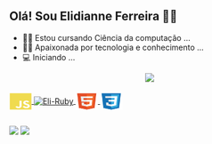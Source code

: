 ## Olá! Sou Elidianne Ferreira 👋😊

- 👩‍🔬 Estou cursando Ciência da computação ...
- 👩‍💻 Apaixonada por tecnologia e conhecimento ...
- 💻 Iniciando ...


<div align="center">
  <a href="https://github.com/Elidianne">
  <img height="180em" src="https://github-readme-stats.vercel.app/api?username=Elidianne&show_icons=true&theme=radical&include_all_commits=true&count_private=true"/>
</div>


<div style="display: inline_block"><br>

  <img align="center" alt="Eli-Js" height="30" width="40" src="https://raw.githubusercontent.com/devicons/devicon/master/icons/javascript/javascript-plain.svg">
  <img align="center" alt="Eli-Ruby" height="30" width="40" src="https://cdn.jsdelivr.net/gh/devicons/devicon/icons/ruby/ruby-original.svg">
  <img align="center" alt="Eli-HTML" height="30" width="40" src="https://raw.githubusercontent.com/devicons/devicon/master/icons/html5/html5-original.svg">
  <img align="center" alt="Eli-CSS" height="30" width="40" src="https://raw.githubusercontent.com/devicons/devicon/master/icons/css3/css3-original.svg">
  
</div>

##

<div> 


  <a href = "elidianneferreira@gmail.com"><img src="https://img.shields.io/badge/-Gmail-%23333?style=for-the-badge&logo=gmail&logoColor=white" target="_blank"></a>
  <a href="https://www.linkedin.com/in/elidianne-ferreira-aba9a1147/" target="_blank"><img src="https://img.shields.io/badge/-LinkedIn-%230077B5?style=for-the-badge&logo=linkedin&logoColor=white" target="_blank"></a> 

</div>



